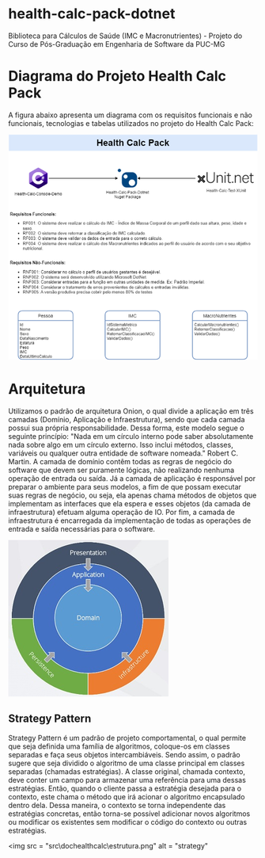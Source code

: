 # health-calc-pack-dotnet
Biblioteca para Cálculos de Saúde (IMC e Macronutrientes) - Projeto do Curso de Pós-Graduação em Engenharia de Software da PUC-MG
# Diagrama do Projeto Health Calc Pack
A figura abaixo apresenta um diagrama com os requisitos funcionais e não funcionais, tecnologias e tabelas utilizados no projeto do Health Calc Pack:

<img src = "src\docshealthcalc\calc.png" alt = "healthcalcpack">

# Arquitetura

Utilizamos o padrão de arquitetura Onion, o qual divide a aplicação em três camadas (Domínio, Aplicação e Infraestrutura), sendo que cada camada possui sua própria responsabilidade.
Dessa forma, este modelo segue o seguinte princípio: "Nada em um círculo interno pode saber absolutamente nada sobre algo em um círculo externo. Isso inclui métodos, classes, variáveis ou qualquer outra entidade de software nomeada."  Robert C. Martin.
A camada de domínio contêm todas as regras de negócio do software que devem ser puramente lógicas, não realizando nenhuma operação de entrada ou saída.
Já a camada de aplicação é responsável por preparar o ambiente para seus modelos, a fim de que possam executar suas regras de negócio, ou seja, ela apenas chama métodos de objetos que implementam as interfaces que ela espera e esses objetos (da camada de infraestrutura) efetuam alguma operação de IO.
Por fim, a camada de infraestrutura é encarregada da implementação de todas as operações de entrada e saída necessárias para o software.

<img src = "src\docshealthcalc\onion.jpg" alt = "onion">

## Strategy Pattern

Strategy Pattern é um padrão de projeto comportamental, o qual permite que seja definida uma família de algoritmos, coloque-os em classes separadas e faça seus objetos intercambiáveis.
Sendo assim, o padrão sugere que seja dividido o algoritmo de uma classe principal em classes separadas (chamadas estratégias). 
A classe original, chamada contexto, deve conter um campo para armazenar uma referência para uma dessas estratégias. Então, quando o cliente passa a estratégia desejada para o contexto, este chama o método que irá acionar o algoritmo encapsulado dentro dela.
Dessa maneira, o contexto se torna independente das estratégias concretas, então torna-se possível adicionar novos algoritmos ou modificar os existentes sem modificar o código do contexto ou outras estratégias.

<img src = "src\dochealthcalc\estrutura.png" alt = "strategy"
